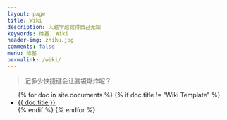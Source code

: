 ```yaml
---
layout: page
title: Wiki
description: 人越学越觉得自己无知
keywords: 维基, Wiki
header-img: zhihu.jpg
comments: false
menu: 维基
permalink: /wiki/
---
```


> 记多少快捷键会让脑袋爆炸呢？

<ul class="listing">
{% for doc in site.documents %}
{% if doc.title != "Wiki Template" %}
<li class="listing-item"><a href="{{ doc.url }}">{{ doc.title }}</a></li>
{% endif %}
{% endfor %}
</ul>
